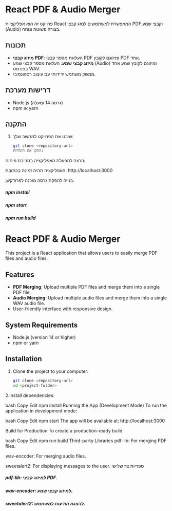 # React PDF & Audio Merger

פרויקט זה הוא אפליקציית React המאפשרת למשתמשים למזג קבצי PDF וקבצי שמע (Audio) בצורה פשוטה ונוחה.

## תכונות
- **מיזוג קבצי PDF**: העלאת מספר קבצי PDF ומיזוגם לקובץ PDF אחד.
- **מיזוג קבצי שמע**: העלאת מספר קבצי שמע (Audio) ומיזוגם לקובץ שמע אחד בפורמט WAV.
- ממשק משתמש ידידותי עם עיצוב רספונסיבי.

## דרישות מערכת
- Node.js (גרסה 14 ומעלה)
- npm או yarn

## התקנה
1. שיבט את הפרויקט למחשב שלך:
   ```bash
   git clone <repository-url>
   התקן את התלויות:
הרצה
להפעלת האפליקציה בסביבת פיתוח:

האפליקציה תהיה זמינה בכתובת: http://localhost:3000

בנייה
להפקת גרסה מוכנה לפרודקשן:

##### npm install
##### npm start
##### npm run build


# React PDF & Audio Merger

This project is a React application that allows users to easily merge PDF files and audio files.

## Features
- **PDF Merging**: Upload multiple PDF files and merge them into a single PDF file.
- **Audio Merging**: Upload multiple audio files and merge them into a single WAV audio file.
- User-friendly interface with responsive design.

## System Requirements
- Node.js (version 14 or higher)
- npm or yarn

## Installation
1. Clone the project to your computer:
   ```bash
   git clone <repository-url>
   cd <project-folder>
2.Install dependencies:

bash
Copy
Edit
npm install
Running the App (Development Mode)
To run the application in development mode:

bash
Copy
Edit
npm start
The app will be available at: http://localhost:3000

Build for Production
To create a production-ready build:

bash
Copy
Edit
npm run build
Third-party Libraries
pdf-lib: For merging PDF files.

wav-encoder: For merging audio files.

sweetalert2: For displaying messages to the user.
ספריות צד שלישי
##### pdf-lib: למיזוג קבצי PDF.
##### wav-encoder: למיזוג קבצי שמע.
##### sweetalert2: להצגת הודעות למשתמש.
